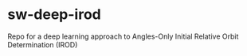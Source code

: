 # sw-deep-irod
Repo for a deep learning approach to Angles-Only Initial Relative Orbit Determination (IROD)
